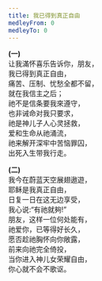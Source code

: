 ```yaml
---
title: 我已得到真正自由
medleyFrom: 0
medleyTo: 0
---
```


**(一)**  
让我滿怀喜乐告诉你，朋友，  
我已得到真正自由，  
痛苦、压制、忧愁全都不留，  
就在我信主之后；  
祂不是信条要我來遵守，  
也非诫命对我只要求，  
祂是神儿子人心灵拯救，  
爱和生命从祂涌流，  
祂来解开深牢中苦恼罪囚，  
出死入生带我行走。

**(二)**  
我今在蔚蓝天空展翅遨遊，  
耶稣是我真正自由，  
日复一日在这无边享受，  
我心说:“有祂就夠!”  
朋友，这样一位何处能有，  
祂爱你，已等得好长久，  
愿否趁祂胸怀向你敞露，  
前来向祂完全倚投，  
当你进入神儿女荣耀自由，  
你心就不会不歌讴。
